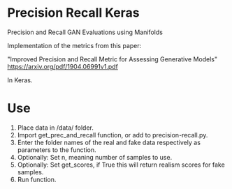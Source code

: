 # Precision Recall Keras
Precision and Recall GAN Evaluations using Manifolds


Implementation of the metrics from this paper:

"Improved Precision and Recall Metric for Assessing
Generative Models"
https://arxiv.org/pdf/1904.06991v1.pdf


In Keras.

# Use

1. Place data in /data/ folder.
2. Import get_prec_and_recall function, or add to precision-recall.py.
3. Enter the folder names of the real and fake data respectively as parameters to the function.
4. Optionally: Set n, meaning number of samples to use.
5. Optionally: Set get_scores, if True this will return realism scores for fake samples.
6. Run function.
